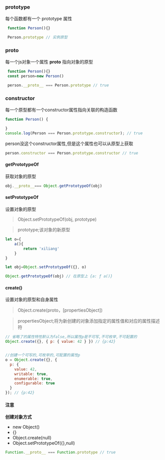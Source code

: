 

### prototype

每个函数都有一个 prototype 属性


```js
 function Person(){}

 Person.prototype // 实例原型

```


###  __proto__

每一个js对象一个属性 __proto__  指向对象的原型

```js
 function Person(){}
 const person=new Person()

 person.__proto__ === Person.prototype // true

```


### constructor

每一个原型都有一个constructor属性指向关联的构造函数

```js
function Person() {

}
console.log(Person === Person.prototype.constructor); // true

```

person没这个constructor属性,但是这个属性也可以从原型上获取

```js
person.constructor === Person.prototype.constructor // true

```

#### getPrototypeOf

获取对象的原型

```js
obj.__proto__=== Object.getPrototypeOf(obj)
```

#### setPrototypeOf 

设置对象的原型

>Object.setPrototypeOf(obj, prototype)

> prototype;该对象的新原型

```js
let o={
    a(){
        return 'xiliang'
    }
}

let obj=Object.setPrototypeOf({}, o)

Object.getPrototypeOf(obj) // 在原型上 {a: ƒ a()}

```


####  create()

设置对象的原型和自身属性


>Object.create(proto，[propertiesObject])

>propertiesObject;将为新创建的对象添加指定的属性值和对应的属性描述符

```js
// 省略了的属性特性默认为false,所以属性p是不可写,不可枚举,不可配置的
Object.create({}, { p: { value: 42 } }) // {p:42}


//创建一个可写的,可枚举的,可配置的属性p
o = Object.create({}, {
  p: {
    value: 42,
    writable: true,
    enumerable: true,
    configurable: true
  }
}); // {p:42}

```


####  注意


**创建对象方式**

- new Object() 
- {}
- Object.create(null)
- Object.setPrototypeOf({},null)


```js
Function.__proto__ === Function.prototype // true
```

